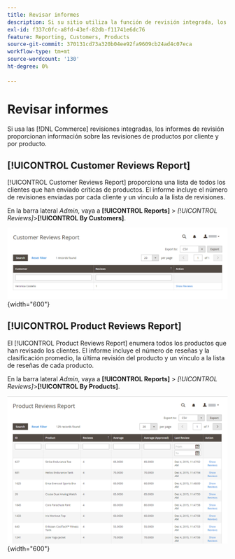 ```yaml
---
title: Revisar informes
description: Si su sitio utiliza la función de revisión integrada, los informes de revisión proporcionan información sobre las revisiones de productos por cliente y por producto.
exl-id: f337c0fc-a8fd-43ef-82db-f11741e6dc76
feature: Reporting, Customers, Products
source-git-commit: 370131cd73a320b04ee92fa9609cb24ad4c07eca
workflow-type: tm+mt
source-wordcount: '130'
ht-degree: 0%

---
```


# Revisar informes

Si usa las [!DNL Commerce] revisiones integradas, los informes de revisión proporcionan información sobre las revisiones de productos por cliente y por producto.

## [!UICONTROL Customer Reviews Report]

[!UICONTROL Customer Reviews Report] proporciona una lista de todos los clientes que han enviado críticas de productos. El informe incluye el número de revisiones enviadas por cada cliente y un vínculo a la lista de revisiones.

En la barra lateral _Admin_, vaya a **[!UICONTROL Reports]** > _[!UICONTROL Reviews]_>**[!UICONTROL By Customers]**.

![Informe De Revisión Por Clientes](./assets/customer-reviews.png){width="600"}

## [!UICONTROL Product Reviews Report]

El [!UICONTROL Product Reviews Report] enumera todos los productos que han revisado los clientes. El informe incluye el número de reseñas y la clasificación promedio, la última revisión del producto y un vínculo a la lista de reseñas de cada producto.

En la barra lateral _Admin_, vaya a **[!UICONTROL Reports]** > _[!UICONTROL Reviews]_>**[!UICONTROL By Products]**.

![Revisar informe por producto](./assets/product-reviews.png){width="600"}
